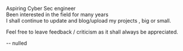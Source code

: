 Aspiring Cyber Sec engineer\
Been interested in the field for many years\
I shall continue to update and blog/upload my projects , big or small.


Feel free to leave feedback / criticism as it shall always be appreciated.

-- nulled
